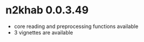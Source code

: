 # n2khab 0.0.3.49

- core reading and preprocessing functions available
- 3 vignettes are available
